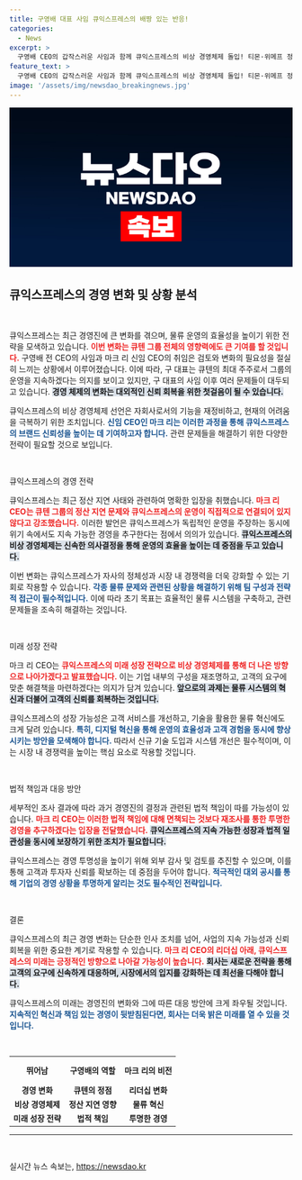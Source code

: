 ```yaml
---
title: 구영배 대표 사임 큐익스프레스의 배짱 있는 반응!
categories:
  - News
excerpt: >
  구영배 CEO의 갑작스러운 사임과 함께 큐익스프레스의 비상 경영체제 돌입! 티몬·위메프 정산 지연과의 무관함을 주장하며, 새로운 대표가 책임 회피 논란의 중심에 서게 될까? 클릭해서 이 사건의 진실을 밝혀보세요!
feature_text: >
  구영배 CEO의 갑작스러운 사임과 함께 큐익스프레스의 비상 경영체제 돌입! 티몬·위메프 정산 지연과의 무관함을 주장하며, 새로운 대표가 책임 회피 논란의 중심에 서게 될까? 클릭해서 이 사건의 진실을 밝혀보세요!
image: '/assets/img/newsdao_breakingnews.jpg'
---
```


<p><img src="/assets/img/newsdao_breakingnews.jpg" alt="ontimetimes 속보" /></p>

<h2 data-ke-size="size26">큐익스프레스의 경영 변화 및 상황 분석</h2>

<p data-ke-size="size16">&nbsp;</p>

<p>큐익스프레스는 최근 경영진에 큰 변화를 겪으며, 물류 운영의 효율성을 높이기 위한 전략을 모색하고 있습니다. <b><span style="color: #ee2323;">이번 변화는 큐텐 그룹 전체의 영향력에도 큰 기여를 할 것입니다.</span></b> 구영배 전 CEO의 사임과 마크 리 신임 CEO의 취임은 검토와 변화의 필요성을 절실히 느끼는 상황에서 이루어졌습니다. 이에 따라, 구 대표는 큐텐의 최대 주주로서 그룹의 운영을 지속하겠다는 의지를 보이고 있지만, 구 대표의 사임 이후 여러 문제들이 대두되고 있습니다. <b><span style="background-color: #21538527;">경영 체제의 변화는 대외적인 신뢰 회복을 위한 첫걸음이 될 수 있습니다.</span></b> </p>

<p>큐익스프레스의 비상 경영체제 선언은 자회사로서의 기능을 재정비하고, 현재의 어려움을 극복하기 위한 조치입니다. <b><span style="color: #1a5490;">신임 CEO인 마크 리는 이러한 과정을 통해 큐익스프레스의 브랜드 신뢰성을 높이는 데 기여하고자 합니다.</span></b> 관련 문제들을 해결하기 위한 다양한 전략이 필요할 것으로 보입니다.</p>

<p data-ke-size="size16">&nbsp;</p>

<p>큐익스프레스의 경영 전략</p>

<p>큐익스프레스는 최근 정산 지연 사태와 관련하여 명확한 입장을 취했습니다. <b><span style="color: #ee2323;">마크 리 CEO는 큐텐 그룹의 정산 지연 문제와 큐익스프레스의 운영이 직접적으로 연결되어 있지 않다고 강조했습니다.</span></b> 이러한 발언은 큐익스프레스가 독립적인 운영을 주장하는 동시에 위기 속에서도 지속 가능한 경영을 추구한다는 점에서 의의가 있습니다. <b><span style="background-color: #21538527;">큐익스프레스의 비상 경영체제는 신속한 의사결정을 통해 운영의 효율을 높이는 데 중점을 두고 있습니다.</span></b></p>

<p>이번 변화는 큐익스프레스가 자사의 정체성과 시장 내 경쟁력을 더욱 강화할 수 있는 기회로 작용할 수 있습니다. <b><span style="color: #1a5490;">각종 물류 문제와 관련된 상황을 해결하기 위해 팀 구성과 전략적 접근이 필수적입니다.</span></b> 이에 따라 초기 목표는 효율적인 물류 시스템을 구축하고, 관련 문제들을 조속히 해결하는 것입니다.</p>

<p data-ke-size="size16">&nbsp;</p>

<p>미래 성장 전략</p>

<p>마크 리 CEO는 <b><span style="color: #ee2323;">큐익스프레스의 미래 성장 전략으로 비상 경영체제를 통해 더 나은 방향으로 나아가겠다고 발표했습니다.</span></b> 이는 기업 내부의 구성을 재조명하고, 고객의 요구에 맞춘 해결책을 마련하겠다는 의지가 담겨 있습니다. <b><span style="background-color: #21538527;">앞으로의 과제는 물류 시스템의 혁신과 더불어 고객의 신뢰를 회복하는 것입니다.</span></b></p>

<p>큐익스프레스의 성장 가능성은 고객 서비스를 개선하고, 기술을 활용한 물류 혁신에도 크게 달려 있습니다. <b><span style="color: #1a5490;">특히, 디지털 혁신을 통해 운영의 효율성과 고객 경험을 동시에 향상시키는 방안을 모색해야 합니다.</span></b> 따라서 신규 기술 도입과 시스템 개선은 필수적이며, 이는 시장 내 경쟁력을 높이는 핵심 요소로 작용할 것입니다.</p>

<p data-ke-size="size16">&nbsp;</p>

<p>법적 책임과 대응 방안 </p>

<p>세부적인 조사 결과에 따라 과거 경영진의 결정과 관련된 법적 책임이 따를 가능성이 있습니다. <b><span style="color: #ee2323;">마크 리 CEO는 이러한 법적 책임에 대해 면책되는 것보다 재조사를 통한 투명한 경영을 추구하겠다는 입장을 전달했습니다.</span></b> <b><span style="background-color: #21538527;">큐익스프레스의 지속 가능한 성장과 법적 일관성을 동시에 보장하기 위한 조치가 필요합니다.</span></b> </p>

<p>큐익스프레스는 경영 투명성을 높이기 위해 외부 감사 및 검토를 추진할 수 있으며, 이를 통해 고객과 투자자 신뢰를 확보하는 데 중점을 두어야 합니다. <b><span style="color: #1a5490;">적극적인 대외 공시를 통해 기업의 경영 상황을 투명하게 알리는 것도 필수적인 전략입니다.</span></b> </p>

<p data-ke-size="size16">&nbsp;</p>

<p>결론</p>

<p>큐익스프레스의 최근 경영 변화는 단순한 인사 조치를 넘어, 사업의 지속 가능성과 신뢰 회복을 위한 중요한 계기로 작용할 수 있습니다. <b><span style="color: #ee2323;">마크 리 CEO의 리더십 아래, 큐익스프레스의 미래는 긍정적인 방향으로 나아갈 가능성이 높습니다.</span></b> <b><span style="background-color: #21538527;">회사는 새로운 전략을 통해 고객의 요구에 신속하게 대응하며, 시장에서의 입지를 강화하는 데 최선을 다해야 합니다.</span></b></p>

<p>큐익스프레스의 미래는 경영진의 변화와 그에 따른 대응 방안에 크게 좌우될 것입니다. <b><span style="color: #1a5490;">지속적인 혁신과 책임 있는 경영이 뒷받침된다면, 회사는 더욱 밝은 미래를 열 수 있을 것입니다.</span></b> </p>

<p data-ke-size="size16">&nbsp;</p>

<table style="width: 100%; border-collapse: collapse;">
    <tr>
        <th style="text-align: center; height: 40px;"><b>뛰어남</b></th>
        <th style="text-align: center; height: 40px;"><b>구영배의 역할</b></th>
        <th style="text-align: center; height: 40px;"><b>마크 리의 비전</b></th>
    </tr>
    <tr>
        <td style="text-align: center; height: 17px;"><b>경영 변화</b></td>
        <td style="text-align: center; height: 17px;"><b>큐텐의 정점</b></td>
        <td style="text-align: center; height: 17px;"><b>리더십 변화</b></td>
    </tr>
    <tr>
        <td style="text-align: center; height: 17px;"><b>비상 경영체제</b></td>
        <td style="text-align: center; height: 17px;"><b>정산 지연 영향</b></td>
        <td style="text-align: center; height: 17px;"><b>물류 혁신</b></td>
    </tr>
    <tr>
        <td style="text-align: center; height: 17px;"><b>미래 성장 전략</b></td>
        <td style="text-align: center; height: 17px;"><b>법적 책임</b></td>
        <td style="text-align: center; height: 17px;"><b>투명한 경영</b></td>
    </tr>
</table>

<hr />

<p data-ke-size="size16">&nbsp;</p>
실시간 뉴스 속보는, <a href="https://newsdao.kr" rel="dofollow">https://newsdao.kr</a>


